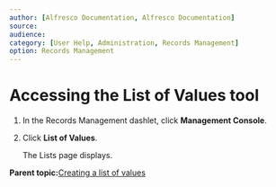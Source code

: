 ```yaml
---
author: [Alfresco Documentation, Alfresco Documentation]
source: 
audience: 
category: [User Help, Administration, Records Management]
option: Records Management
---
```


# Accessing the List of Values tool

1.  In the Records Management dashlet, click **Management Console**.

2.  Click **List of Values**.

    The Lists page displays.


**Parent topic:**[Creating a list of values](../concepts/rm-lov-intro.md)

